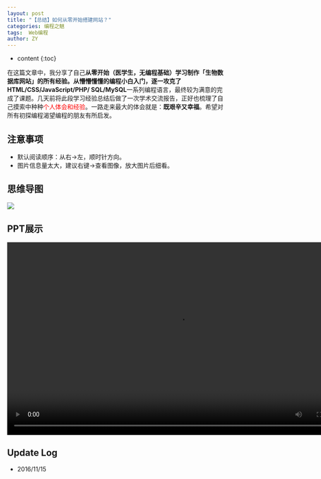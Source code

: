 ```yaml
---
layout: post
title: "【总结】如何从零开始搭建网站？"
categories: 编程之魅
tags:  Web编程
author: ZY
---
```


* content
{:toc}

在这篇文章中，我分享了自己**从零开始（医学生，无编程基础）**学习制作「生物数据库网站」的所有经验。从懵懵懂懂的编程小白入门，逐一攻克了**HTML/CSS/JavaScript/PHP/
SQL/MySQL**一系列编程语言，最终较为满意的完成了课题。几天前将此段学习经验总结后做了一次学术交流报告，正好也梳理了自己摸索中种种<font color="red">个人体会和经验</font>。一路走来最大的体会就是：**既艰辛又幸福**。希望对所有初探编程渴望编程的朋友有所启发。




## 注意事项
- 默认阅读顺序：从右→左，顺时针方向。
- 图片信息量太大，建议右键→查看图像，放大图片后细看。

## 思维导图
![](https://raw.githubusercontent.com/woaielf/woaielf.github.io/master/_posts/Pic/1611/161115-1.png)

## PPT展示

<video width="800" height="450" controls="controls">
    <source src="https://raw.githubusercontent.com/woaielf/woaielf.github.io/master/_posts/Video/161115.mp4" type="video/mp4" />
</video>

## Update Log
- 2016/11/15